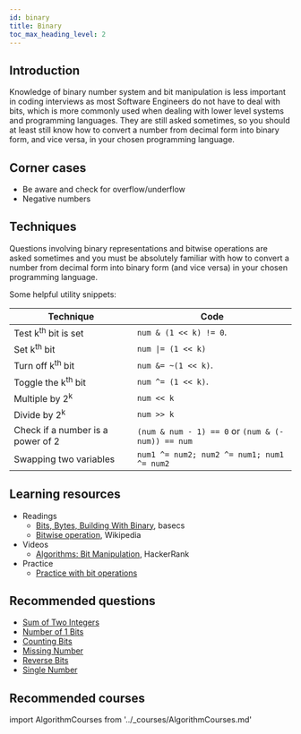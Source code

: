 ```yaml
---
id: binary
title: Binary
toc_max_heading_level: 2
---
```


## Introduction

Knowledge of binary number system and bit manipulation is less important in coding interviews as most Software Engineers do not have to deal with bits, which is more commonly used when dealing with lower level systems and programming languages. They are still asked sometimes, so you should at least still know how to convert a number from decimal form into binary form, and vice versa, in your chosen programming language.

## Corner cases

- Be aware and check for overflow/underflow
- Negative numbers

## Techniques

Questions involving binary representations and bitwise operations are asked sometimes and you must be absolutely familiar with how to convert a number from decimal form into binary form (and vice versa) in your chosen programming language.

Some helpful utility snippets:

| Technique | Code |
| --- | --- |
| Test k<sup>th</sup> bit is set | `num & (1 << k) != 0`. |
| Set k<sup>th</sup> bit | <code>num &#124;= (1 << k)</code> |
| Turn off k<sup>th</sup> bit | `num &= ~(1 << k)`. |
| Toggle the k<sup>th</sup> bit | `num ^= (1 << k)`. |
| Multiple by 2<sup>k</sup> | `num << k` |
| Divide by 2<sup>k</sup> | `num >> k` |
| Check if a number is a power of 2 | `(num & num - 1) == 0` or `(num & (-num)) == num` |
| Swapping two variables | `num1 ^= num2; num2 ^= num1; num1 ^= num2` |

## Learning resources

- Readings
  - [Bits, Bytes, Building With Binary](https://medium.com/basecs/bits-bytes-building-with-binary-13cb4289aafa), basecs
  - [Bitwise operation](https://en.wikipedia.org/wiki/Bitwise_operation), Wikipedia
- Videos
  - [Algorithms: Bit Manipulation](https://www.youtube.com/watch?v=NLKQEOgBAnw), HackerRank
- Practice
  - [Practice with bit operations](https://pconrad.github.io/old_pconrad_cs16/topics/bitOps/)

## Recommended questions

- [Sum of Two Integers](https://leetcode.com/problems/sum-of-two-integers/)
- [Number of 1 Bits](https://leetcode.com/problems/number-of-1-bits/)
- [Counting Bits](https://leetcode.com/problems/counting-bits/)
- [Missing Number](https://leetcode.com/problems/missing-number/)
- [Reverse Bits](https://leetcode.com/problems/reverse-bits/)
- [Single Number](https://leetcode.com/problems/single-number/)

## Recommended courses

import AlgorithmCourses from '../\_courses/AlgorithmCourses.md'

<AlgorithmCourses />
